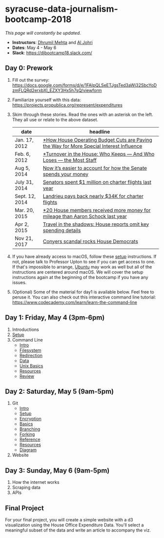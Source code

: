 # syracuse-data-journalism-bootcamp-2018

*This page will constantly be updated.*

- **Instructors**: [Dhrumil Mehta](https://www.linkedin.com/in/dhrumilmehta/) and [Al Johri](https://www.linkedin.com/in/AlJohri)
- **Dates**: May 4 - May 6
- **Slack**: https://djbootcamp18.slack.com/

## Day 0: Prework

1. Fill out the survey: https://docs.google.com/forms/d/e/1FAIpQLSeETJgsTed3aWj32SbcYoDzmFLQRd2erxbXI_EZXY3Hx5h7sQ/viewform

2. Familiarize yourself with this data: https://projects.propublica.org/represent/expenditures

3. Skim through these stories. Read the ones with an asterisk on the left. They all use or relate to the above dataset.

	| date | headline |
	|-------|---------|
	| Jan. 17, 2012 | [*How House Operating Budget Cuts are Paving the Way for More Special Interest Influence](https://sunlightfoundation.com/2012/01/17/house-budget-cuts-special-interest-influence/) |
	| Feb. 6, 2012 | [*Turnover in the House: Who Keeps — And Who Loses — the Most Staff](https://sunlightfoundation.com/2012/02/06/turnover-in-the-house/) |
	| Aug 5, 2014 | [Now it’s easier to account for how the Senate spends your money ](https://sunlightfoundation.com/2014/08/05/now-its-easier-to-account-for-how-the-senate-spends-your-money/)
	| July 31, 2014 | [Senators spent $1 million on charter flights last year](https://www.usatoday.com/story/news/politics/2014/07/31/senators-charter-1million-flights/13379561/)
	| Sept. 12, 2014 | [Landrieu pays back nearly $34K for charter flights](https://www.usatoday.com/story/news/politics/2014/09/12/landrieu-releases-flight-charter-info/15539311/) |
	| Mar. 20, 2015 | [*20 House members received more money for mileage than Aaron Schock last year](https://sunlightfoundation.com/2015/03/20/twenty-house-members-received-more-money-for-mileage-than-aaron-schock-last-year/) |
	| Apr 2, 2015 | [Travel in the shadows: House reports omit key spending details](https://sunlightfoundation.com/2015/04/02/travel-in-the-shadows-house-reports-omit-key-spending-details/) |
	| Nov 21, 2017 | [Conyers scandal rocks House Democrats](https://www.politico.com/story/2017/11/21/john-conyers-sexual-harassment-253977)

4. If you have already access to macOS, follow these [setup](./setup.md) instructions. If not, please talk to Professor Upton to see if you can get access to one. If that's impossible to arrange, [Ubuntu](https://www.ubuntu.com/) may work as well but all of the instructions are centered around macOS. We will cover the setup instructions again at the beginning of the bootcamp if you have any issues.

5. (Optional) Some of the material for day1 is available below. Feel free to peruse it. You can also check out this interactive command line tutorial: https://www.codecademy.com/learn/learn-the-command-line

## Day 1: Friday, May 4 (3pm-6pm)

1. Introductions
2. [Setup](./setup.md)
3. Command Line
	- [Intro](./commandline/01-intro.md)
	- [Filesystem](./commandline/02-filesystem.md)
	- [Redirection](./commandline/03-redirection.md)
	- [Data](./commandline/04-data.md)
	- [Unix Basics](./commandline/05-unix.md)
	- [Resources](./commandline/06-resources.md)
	- [Review](./commandline/07-resources.md)

## Day 2: Saturday, May 5 (9am-5pm)

1. Git
	- [Intro](./git/01-intro.md)
	- [Setup](./git/02-setup.md)
	- [Encryption](./git/03-encryption.md)
	- [Basics](./git/04-basics.md)
	- [Branching](./git/05-branching.md)
	- [Forking](./git/06-forking.md)
	- [Reference](./git/07-reference.md)
	- [Resources](./git/08-resources.md)
	- [Diagram](./git/09-diagram.md)
3. Website

## Day 3: Sunday, May 6 (9am-5pm)

1. How the internet works
2. Scraping data
3. APIs

## Final Project

For your final project, you will create a simple website with a d3 visualization using the House Office Expenditure Data. You'll select a meaningful subset of the data and write an article to accompany the viz.
